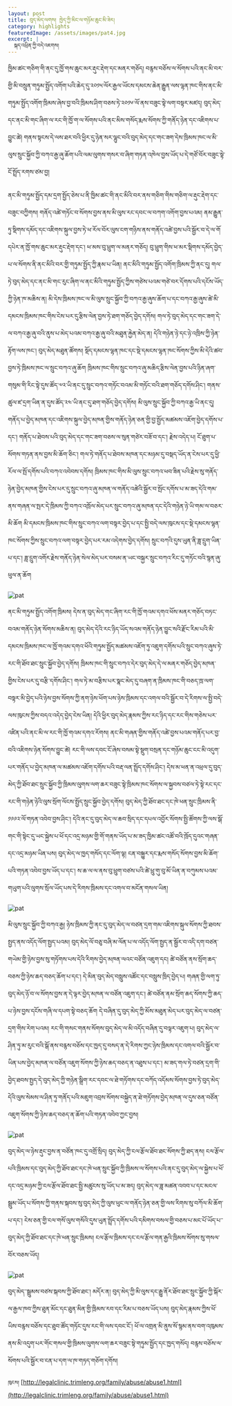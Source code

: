 ```yaml
---
layout: post
title: བུད་མེད་ལགས། ཁྱེད་ཀྱི་མིང་ལ་གཉོམ་ཆུང་མི་ཟེར།
category: highlights
featuredImage: /assets/images/pat4.jpg
excerpt: |
  སྐད་འཕྲིན་ཀྱི་བདེ་འཇགས།
---
```


ཁྱིམ་ཚང་གཅིག་གི་ནང་དུ་ཁྱོ་གས་ཆུང་མར་རྡུང་རྡེག་དང་མནར་གཅོད། བརྙས་བཅོས་ལ་སོགས་པའི་ནང་མི་བར་གྱི་མི་བསྲུན་གཏུམ་སྤྱོད་འགོག་པའི་ཆེད་དུ་༢༠༡༥་ལོར་རྒྱལ་ཡོངས་དམངས་ཆེན་རྒྱུན་ལས་ལྷན་ཁང་གིས་ནང་མི་གཏུམ་སྤྱོད་འགོག་ཁྲིམས་ཞེས་བྱ་བའི་ཁྲིམས་ཤིག་བཅས་ཏེ་༢༠༡༦་ལོ་ནས་བཟུང་སྟེ་ལག་བསྟར་མཛད། བུད་མེད་དང་ནང་མི་གང་ཞིག་ལ་རང་གི་ཁྱོ་ག་ལ་སོགས་པའི་ནང་མིས་གསོད་རྨས་སོགས་ཀྱི་གནོད་ཉེན་དང་འཇིགས་པ་བྱུང་ཚེ། གནས་སྟངས་དེ་ལས་ཐར་བའི་ཕྱིར་དུ་ཉེན་སར་ལྷུང་བའི་བུད་མེད་དང་གང་ཟག་དེས་ཁྲིམས་ཁང་ལ་མི་ལུས་སྲུང་སྐྱོབ་ཀྱི་བཀའ་རྒྱ་ཞུ་ཆོག་པའི་ལམ་ལུགས་གསར་བ་ཞིག་གཏན་འཁེལ་བྱས་ཡོད་པ་དེ་གཙོ་བོར་བཟུང་སྟེ་ངོ་སྤྲོད་རགས་ཙམ་བྱ།

ནང་མི་གཏུམ་སྤྱོད་དམ་དྲག་སྤྱོད་ཅེས་པ་ནི་ཁྱིམ་ཚང་གི་ནང་མིའི་བར་ནས་གཅིག་གིས་གཅིག་ལ་རྡུང་རྡེག་དང་བཟུང་བཀྱིགས། གནོད་འཚེ་གཏོང་བ་སོགས་བྱས་ནས་མི་ལུས་རང་དབང་ལ་བཀག་འགོག་བྱས་པའམ། ནམ་རྒྱུན་ཏུ་སྡིགས་དམོད་དང་འཇིགས་སྐུལ་བྱས་ཏེ་ཕ་རོལ་བོར་ལུས་ངག་གཉིས་ནས་གནོད་འཚེ་བྱས་པའི་སྦྱོར་བ་དེ་ལ་གོ དཔེར་ན་ཁྱོ་གས་ཆུང་མར་རྡུང་རྡེག་དང་། ཕ་མས་བུ་ཕྲུག་ལ་མནར་གཅོད། བུ་ཕྲུག་གིས་ཕ་མར་སྡིགས་དམོད་བྱེད་པ་ལ་སོགས་ནི་ནང་མིའི་བར་གྱི་གཏུམ་སྤྱོད་ཀྱི་རྣམ་པ་ཡིན། ནང་མིའི་གཏུམ་སྤྱོད་འགོག་ཁྲིམས་ཀྱི་ནང་དུ། གལ་ཏེ་བུད་མེད་དང་ནང་མི་གང་རུང་ཞིག་ལ་ནང་མིའི་གཏུམ་སྤྱོད་ཀྱིས་གཙེས་པའམ་གཙེ་བར་དོགས་པའི་དངོས་ཡོད་ཀྱི་ཉེན་ཁ་མཆིས་ན། མི་དེས་ཁྲིམས་ཁང་ལ་མི་ལུས་སྲུང་སྐྱོབ་ཀྱི་བཀའ་རྒྱ་ཞུས་ཆོག་པ་དང་བཀའ་རྒྱ་ཞུས་ཚེ་མི་དམངས་ཁྲིམས་ཁང་གིས་ངེས་པར་དུ་རྩིས་ལེན་བྱས་ཏེ་ཐག་གཅོད་བྱེད་དགོས། གལ་ཏེ་བུད་མེད་དང་གང་ཟག་དེ་ལ་བཀའ་རྒྱ་ཞུ་བའི་ནུས་པ་མེད་པའམ་བཀའ་རྒྱ་ཞུ་བའི་མཐུན་རྐྱེན་མེད་ན། དེའི་གཉེན་ཉེ་དང་ཉེ་འཁྲིས་ཀྱི་ཉེན་རྟོག་ལས་ཁང་། བུད་མེད་མཐུན་ཚོགས། སྡོད་དམངས་ལྷན་ཁང་དང་སྡེ་དམངས་ལྷན་ཁང་སོགས་ཀྱིས་མི་དེའི་ཚབ་བྱས་ཏེ་ཁྲིམས་ཁང་ལ་སྲུང་བཀའ་ཞུ་ཆོག ཁྲིམས་ཁང་གིས་སྲུང་བཀའ་ཞུ་མཆིད་རྩིས་ལེན་བྱས་པའི་ཉིན་ཞག་གསུམ་གི་རིང་སྟེ་དུས་ཚོད་༧༢་ཡི་ནང་དུ་སྲུང་བཀའ་གཏོང་བའམ་མི་གཏོང་བའི་ཐག་གཅོད་དགོས་ཤིང་། གནས་ཚུལ་ཛ་དྲག་ཡིན་ན་དུས་ཚོད་༢༤་ཡི་ནང་དུ་ཐག་གཅོད་བྱེད་དགོས། མི་ལུས་སྲུང་སྐྱོབ་ཀྱི་བཀའ་རྒྱ་ཡི་ནང་དུ། གནོད་པ་བྱེད་མཁན་དང་འཇིགས་སྐུལ་བྱེད་མཁན་གྱིས་གནོད་ཉེན་ཅན་གྱི་བྱ་སྤྱོད་མཚམས་འཇོག་བྱེད་དགོས་པ་དང་། གནོད་པ་ཐེབས་པའི་བུད་མེད་དང་གང་ཟག་བཅས་ལ་སུན་གཙེར་བཟོ་བ་དང་། རྗེས་འདེད་པ། ངོ་ཐུག་པ་སོགས་གཏན་ནས་བྱས་མི་ཆོག་ཅིང་། གལ་ཏེ་གནོད་པ་ཐེབས་མཁན་དང་མཉམ་དུ་བསྡད་ཡོད་ན་ངེས་པར་དུ་ཕྱི་རོལ་ལ་སྤོ་དགོས་པའི་བཀའ་འབེབས་དགོས། ཁྲིམས་ཁང་གིས་མི་ལུས་སྲུང་བཀའ་ཕབ་ཟིན་པའི་རྗེས་སུ་གནོད་ཉེན་བྱེད་མཁན་གྱིས་ངེས་པར་དུ་སྲུང་བཀའ་ཞུ་མཁན་ལ་གནོད་འཚེའི་སྦྱོར་བ་སྤོང་དགོས་པ་མ་ཟད་དེའི་གམ་ནས་གཞན་ལ་སྤར་དེ་ཁྲིམས་ཀྱི་བཀའ་འཁྲོལ་མེད་པར་སྲུང་བཀའ་ཞུ་མཁན་དང་དེའི་གཉེན་ཉེ་ཡི་གམ་ལ་བཅར་མི་ཆོག མི་དམངས་ཁྲིམས་ཁང་གིས་སྲུང་བཀའ་ལག་བསྟར་བྱེད་པ་དང་སྤྱི་བདེ་ལས་ཁུངས་དང་སྡེ་དམངས་ལྷན་ཁང་སོགས་ཀྱིས་སྲུང་བཀའ་ལག་བསྟར་བྱེད་པར་རམ་འདེགས་བྱེད་དགོས། སྲུང་བཀའི་དུས་ཡུན་ནི་ཟླ་དྲུག་ཡིན་པ་དང་། ཟླ་དྲུག་འགོར་རྗེས་གནོད་ཉེན་སེལ་མེད་པར་བསམ་ན་ཡང་བསྐྱར་སྲུང་བཀའ་རིང་དུ་གཏོང་བའི་སྙན་ཞུ་ཕུལ་ན་ཆོག

![pat](/assets/images/pat.jpg)

ནང་མི་གཏུམ་སྤྱོད་འགོག་ཁྲིམས། དེས་ན་བུད་མེད་གང་ཞིག་རང་གི་ཁྱོ་གའམ་དགའ་ཕོས་མནར་གཅོད་བཏང་བའམ་གནོད་ཉེན་སོགས་མཆིས་ན། བུད་མེད་དེའི་རང་ཉིད་ཡོད་སའམ་གནོད་ཉེན་བྱུང་སའི་རྫོང་རིམ་པའི་མི་དམངས་ཁྲིམས་ཁང་ལ་ཁྱོ་གའམ་དགའ་ཕོའི་གཏུམ་སྤྱོད་མཚམས་འཇོག་ཏུ་འཇུག་དགོས་པའི་སྲུང་བཀའ་ཞུས་ཏེ་རང་གི་ཐོབ་ཐང་སྲུང་སྐྱོབ་བྱེད་དགོས། ཁྲིམས་ཁང་གི་སྲུང་བཀའ་དེར་བུད་མེད་དེ་ལ་མནར་གཅོད་བྱེད་མཁན་གྱིས་ངེས་པར་དུ་བརྩི་དགོས་ཤིང་། གལ་ཏེ་མ་བརྩིས་པར་སྣང་མེད་དུ་བཞག་ན་ཁྲིམས་ཁང་གི་བཅད་ཁྲ་ལག་བསྟར་མི་བྱེད་པའི་ཉེས་བྱས་སོགས་ཀྱི་ནག་ཉེས་ཕོག་པས་ཉེས་ཁྲིམས་དང་འགལ་བའི་སྦྱོར་བ་དེ་རིགས་ལ་སྤྱི་བདེ་ལས་ཁུངས་ཀྱིས་བདའ་འདེད་བྱེད་ངེས་ཡིན། དེའི་ཕྱིར་བུད་མེད་རྣམས་ཀྱིས་རང་ཉིད་དང་རང་གིས་གཅེས་པར་འཛིན་པའི་ནང་མི་ལ་རང་གི་ཁྱོ་གའམ་དགའ་རོགས། ནང་མི་གཞན་གྱིས་གནོད་འཚེ་བྱས་པའམ་གནོད་པར་བྱ་བའི་འཇིགས་ཉེན་སོགས་བྱུང་ཚེ། རང་གི་ལས་དབང་ངོ་ཞེས་བསམ་སྟེ་སྡུག་བསྲན་དང་གཉོམ་ཆུང་ངང་མི་འདུག་པར་གནོད་པ་བྱེད་མཁན་ལ་མཚམས་འཇོག་དགོས་པའི་བརྡ་ལན་སྤྲོད་དགོས་ཤིང་། དེས་མ་ཕན་ན་འཕྲལ་དུ་བུད་མེད་ཀྱི་ཐོབ་ཐང་སྲུང་སྐྱོབ་ཀྱི་ཁྲིམས་ལུགས་ལག་ཆར་བཟུང་སྟེ་ཁྲིམས་ཁང་སོགས་ལ་སྐྱབས་བཙལ་ཏེ་སྟེ་རང་དང་རང་གི་གཉེན་ཉེའི་ལུས་སྲོག་ལོངས་སྤྱོད་སྲུང་སྐྱོབ་བྱེད་དགོས། བུད་མེད་ཀྱི་ཐོབ་ཐང་དང་ཁེ་ཕན་སྲུང་ཁྲིམས་ནི་༡༩༩༢་ལོ་གཏན་འབེབ་བྱས་ཤིང་། དེའི་ནང་དུ་བུད་མེད་ལ་ཆབ་སྲིད་དང་དཔལ་འབྱོར་སོགས་སྤྱི་ཚོགས་ཀྱི་ལས་སྒོ་གང་གི་སྟེང་དུ་ཡང་སྐྱེས་པ་ཕོ་དང་འདྲ་མཉམ་གྱི་གོ་གནས་ཡོད་པ་མ་ཟད་ཁྱིམ་ཚང་འཚོ་བའི་ཁྲོད་དུའང་གཞན་དང་འདྲ་མཉམ་ཡིན་པས། བུད་མེད་ལ་ཁྱད་གསོད་དང་ལོག་ལྟ། ངན་བསྐྱུར་དང་རྨས་གསོད་སོགས་བྱས་མི་ཆོག་པའི་གཏན་འབེབ་བྱས་ཡོད་པ་དང་། ས་ཆ་ལ་ལ་ནས་བུ་ཕྲུག་བཙས་པའི་ཚེ་ཕྲུ་གུ་བུ་མོ་ཡིན་ན་བཀུམས་པའམ་གཡུག་པའི་ལུགས་སྲོལ་ཡོད་པས་དེ་རིགས་ཁྲིམས་དང་འགལ་བ་མངོན་གསལ་ཡིན།

![pat](/assets/images/pat2.jpg)

མི་ལུས་སྲུང་སྐྱོབ་ཀྱི་བཀའ་རྒྱ། ཉེས་ཁྲིམས་ཀྱི་ནང་དུ་བུད་མེད་ལ་བཙན་དྲག་གམ་འཇིགས་སྐུལ་སོགས་ཀྱི་ཐབས་སྤྱད་ནས་འདོད་ལོག་སྤྱད་པའམ། བུད་མེད་ལོ་བཅུ་བཞི་མ་ལོན་པ་ལ་འདོད་ལོག་སྤྱད་ན་སྦྱོར་བ་འདི་དག་བཙན་གཡེམ་གྱི་ཉེས་བྱས་སུ་གཏོགས་པས་དེའི་རིགས་བྱེད་མཁན་ལའང་བཙོན་འཇུག་དང། ཚེ་བཙོན་ནས་སྲོག་ཆད་བཅས་ཀྱི་ཉེས་ཆད་བཅད་ཆོག་པ་དང་། དེ་མིན་བུད་མེད་བསླུས་འཚོང་དང་བསླུས་ཁྲིད་བྱེད་པ། གཞན་གྱི་ལག་ཏུ་བུད་མེད་ཉོ་བ་ལ་སོགས་བྱས་ན་དེ་ལྟར་བྱེད་མཁན་ལ་བཙོན་འཇུག་དང་། ཚེ་བཙོན་ནམ་སྲོག་ཆད་སོགས་ཀྱི་ཆད་པ་ཉེས་བྱས་དངོས་གཞི་ལ་དཔག་སྟེ་བཅད་ཆོག དེ་བཞིན་དུ་བུད་མེད་ཀྱི་མོས་མཐུན་མེད་པར་བུད་མེད་ལ་བཙན་དྲག་གིས་རེག་པའམ། རང་གི་གསང་གནས་སོགས་བུད་མེད་ལ་མི་འདོད་བཞིན་དུ་བལྟར་འཇུག་པ། བུད་མེད་ལ་ཤིན་ཏུ་མ་རུང་བའི་སྒོ་ནས་བརྙས་བཅོས་དང་ཁྱད་དུ་བསད་ན་དེ་རིགས་ཀྱང་ཉེས་ཁྲིམས་དང་འགལ་བའི་སྦྱོར་བ་ཡིན་པས་བྱེད་མཁན་ལ་བཙོན་འཇུག་སོགས་ཀྱི་ཉེས་ཆད་བཅད་ན་འཐུས་པ་དང་། མ་ཟད་གལ་ཏེ་བཙན་དྲག་གི་བྱེད་ཐབས་སྤྱད་དེ་བུད་མེད་ཀྱི་གཉེན་སྒྲིག་རང་དབང་ལ་ཐེ་གཏོགས་དང་བཀོད་འདོམས་སོགས་བྱས་ཏེ་བུད་མེད་དེའི་ལུས་སེམས་ལ་ཤིན་ཏུ་གནོད་པའི་མཇུག་འབྲས་སོགས་བསྐྱེད་ན་ཐེ་གཏོགས་བྱེད་མཁན་ལ་དུས་ཅན་བཙོན་འཇུག་སོགས་ཀྱི་ཉེས་ཆད་བཅད་ན་ཆོག་པའི་གཏན་འབེབ་ཀྱང་བྱས།

![pat](/assets/images/pat3.jpg)

བུད་མེད་ལ་ཉེས་རྡུང་བྱས་ན་བཙོན་ཁང་དུ་འགྲོ་སྲིད། བུད་མེད་ཀྱི་ངལ་རྩོལ་ཐོབ་ཐང་སོགས་ཀྱི་ཐད་ནས། ངལ་རྩོལ་པའི་ཁྲིམས་དང་བུད་མེད་ཀྱི་ཐོབ་ཐང་དང་ཁེ་ཕན་སྲུང་སྐྱོབ་ཀྱི་ཁྲིམས་ལ་སོགས་པའི་ནང་དུ་བུད་མེད་ལ་སྐྱེས་པ་ཕོ་དང་འདྲ་མཉམ་ཀྱི་ངལ་རྩོལ་ཐོབ་ཐང་སྤྱི་མཚུངས་སུ་ཡོད་པ་མ་ཟད། བུད་མེད་ལ་ཟླ་མཚན་འབབ་པ་དང་མངལ་སྦྲུམ་ཡོད་པ་སོགས་ཀྱི་གནས་སྐབས་སུ་བུད་མེད་ཀྱི་ལུས་ཕུང་ལ་གནོད་ཉེན་ཅན་གྱི་ལས་རིགས་སུ་བཀོལ་མི་ཆོག་པ་དང་། ངེས་ཅན་གྱི་ངལ་གསོ་ལུས་གསོའི་དུས་ཡུན་སྤྲོད་དགོས་པའི་དམིགས་བསལ་གྱི་བཅས་པ་མང་པོ་ཡོད་པ་་བུད་མེད་ཀྱི་ཐོབ་ཐང་དང་ཁེ་ཕན་སྲུང་ཁྲིམས། ངལ་རྩོལ་ཁྲིམས་དང་ངལ་རྩོལ་གན་རྒྱའི་ཁྲིམས་སོགས་སུ་གསལ་བོར་བཅས་ཡོད།

![pat](/assets/images/pat4.jpg)

བུད་མེད་་སྦྲུམས་བཙས་སྐབས་ཀྱི་ཐོབ་ཐང་། མདོར་ན། བུད་མེད་ཀྱི་མི་ལུས་དང་རྒྱུ་ནོར་ཐོབ་ཐང་སྲུང་སྐྱོབ་ཀྱི་སྐོར་ལ་རྒྱལ་ཁབ་ཀྱིས་ཐུན་མོང་དང་ཐུན་མིན་གྱི་ཁྲིམས་རབ་དང་རིམ་པ་བཅས་ཡོད་པས། བུད་མེད་རྣམས་ཀྱིས་ཕོ་ཡིས་བརྙས་བཅོས་དང་ཐུབ་ཚོད་གཏོང་དུས་རང་གི་ལས་དབང་ངོ་། ཕོ་ལ་འགྲན་མི་ནུས་སོ་སྙམ་ནས་བག་འཁུམས་ནས་མི་འདུག་པར་གོང་གསལ་གྱི་ཁྲིམས་ལུགས་ལག་ཆར་བཟུང་སྟེ་གཏུམ་སྤྱོད་དང་ཁྱད་གསོད། བརྙས་བཅོས་ལ་སོགས་པའི་སྦྱོར་བ་ངན་པ་དག་ལ་ཁ་གཏད་གཅོག་དགོས།

`ཁུངས།`  [http://legalclinic.trimleng.org/family/abuse/abuse1.html](http://legalclinic.trimleng.org/family/abuse/abuse1.html)
